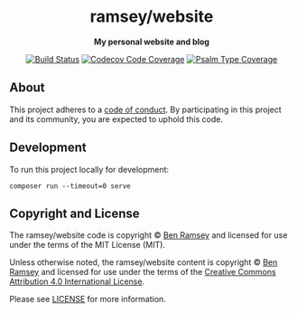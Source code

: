 <h1 align="center">ramsey/website</h1>

<p align="center">
    <strong>My personal website and blog</strong>
</p>

<p align="center">
    <a href="https://github.com/ramsey/website/actions/workflows/continuous-integration.yml"><img src="https://img.shields.io/github/workflow/status/ramsey/website/build/main?style=flat-square&logo=github" alt="Build Status"></a>
    <a href="https://codecov.io/gh/ramsey/website"><img src="https://img.shields.io/codecov/c/gh/ramsey/website?label=codecov&logo=codecov&style=flat-square" alt="Codecov Code Coverage"></a>
    <a href="https://shepherd.dev/github/ramsey/website"><img src="https://img.shields.io/endpoint?style=flat-square&url=https%3A%2F%2Fshepherd.dev%2Fgithub%2Framsey%2Fwebsite%2Fcoverage" alt="Psalm Type Coverage"></a>
</p>


## About

This project adheres to a [code of conduct](CODE_OF_CONDUCT.md).
By participating in this project and its community, you are expected to
uphold this code.


## Development

To run this project locally for development:

```shell
composer run --timeout=0 serve
```


## Copyright and License

The ramsey/website code is copyright © [Ben Ramsey](https://benramsey.com)
and licensed for use under the terms of the
MIT License (MIT).

Unless otherwise noted, the ramsey/website content is copyright ©
[Ben Ramsey](https://benramsey.com) and licensed for use under the terms of the
[Creative Commons Attribution 4.0 International License](https://creativecommons.org/licenses/by/4.0/).

Please see [LICENSE](LICENSE) for more information.
